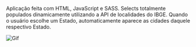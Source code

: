 Aplicação feita com HTML, JavaScript e SASS. Selects totalmente populados dinamicamente utilizando a API de localidades do IBGE.
Quando o usuário escolhe um Estado, automaticamente aparece as cidades daquele respectivo Estado.

![Gif](https://user-images.githubusercontent.com/62571814/118715135-a5b87100-b7f9-11eb-81d2-f069fa18c2e2.gif)

